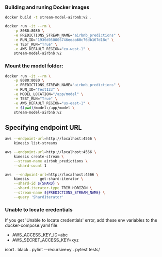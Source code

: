 ### Building and runing Docker images

```bash
docker build -t stream-model-airbnb:v2 .
```

```bash
docker run -it --rm \
    -p 8080:8080 \
    -e PREDICTIONS_STREAM_NAME="airbnb_predictions" \
    -e RUN_ID="1936d050006746eeaa60c76db167d18c" \
    -e TEST_RUN="True" \
    -e AWS_DEFAULT_REGION="eu-west-1" \
    stream-model-airbnb:v2
```

### Mount the model folder:
```bash
docker run -it --rm \
    -p 8080:8080 \
    -e PREDICTIONS_STREAM_NAME="airbnb_predictions" \
    -e RUN_ID="Test123" \
    -e MODEL_LOCATION="/app/model" \
    -e TEST_RUN="True" \
    -e AWS_DEFAULT_REGION="us-east-1" \
    -v $(pwd)/model:/app/model \
    stream-model-airbnb:v2
```

## Specifying endpoint URL

```bash
aws --endpoint-url=http://localhost:4566 \
    kinesis list-streams
```

```bash
aws --endpoint-url=http://localhost:4566 \
    kinesis create-stream \
    --stream-name airbnb_predictions \
    --shard-count 1
```

```bash
aws  --endpoint-url=http://localhost:4566 \
    kinesis     get-shard-iterator \
    --shard-id ${SHARD} \
    --shard-iterator-type TRIM_HORIZON \
    --stream-name ${PREDICTIONS_STREAM_NAME} \
    --query 'ShardIterator'
```

### Unable to locate credentials

If you get 'Unable to locate credentials' error, add these env variables to the docker-compose.yaml file:

- AWS_ACCESS_KEY_ID=abc
- AWS_SECRET_ACCESS_KEY=xyz


isort .
black .
pylint --recursive=y .
pytest tests/